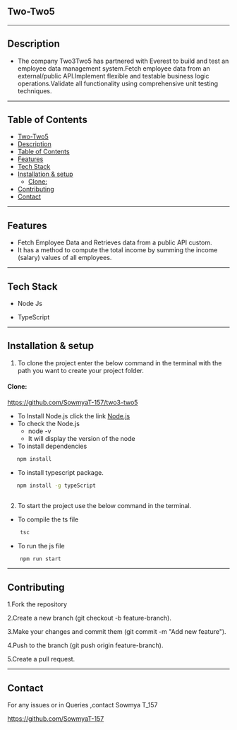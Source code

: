 ## Two-Two5

---

## Description

- The company Two3Two5 has partnered with Everest to build and test an employee data management system.Fetch employee data from an external/public API.Implement flexible and testable business logic operations.Validate all functionality using comprehensive unit testing techniques.
---

##  Table of Contents

- [Two-Two5](#two-two5)
- [Description](#description)
- [Table of Contents](#table-of-contents)
- [Features](#features)
- [Tech Stack](#tech-stack)
- [Installation \& setup](#installation--setup)
    - [Clone:](#clone)
- [Contributing](#contributing)
- [Contact](#contact)

---

##  Features

- Fetch Employee Data and Retrieves data from a public API custom.
- It has a method to compute the total income by summing the income (salary) values of all employees.

---

##  Tech Stack

- Node Js

- TypeScript
 
---
## Installation & setup

1. To clone the project enter the below command in the terminal with the path you want to create your project folder.

#### Clone:

  https://github.com/SowmyaT-157/two3-two5


- To Install Node.js click the link
       [Node.js](https://nodejs.org/)
- To check the Node.js
    - node -v
    - It will display the version of the node
- To install dependencies 

 ``` bash
    npm install
 ```
- To install typescript package.
   
 ```　bash
    npm install -g typeScript
    
 ```


2. To start the project use the below command in the terminal.
* To compile the ts file
``` bash
    tsc
```
* To run the js file
```bash
    npm run start
```

---
## Contributing
1.Fork the repository

2.Create a new branch (git checkout -b feature-branch).

3.Make your changes and commit them (git commit -m "Add new feature").

4.Push to the branch (git push origin feature-branch).

5.Create a pull request.

---

## Contact

For any issues or in Queries ,contact Sowmya T_157

 https://github.com/SowmyaT-157

